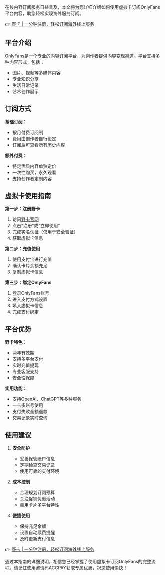 在线内容订阅服务日益普及，本文将为您详细介绍如何使用虚拟卡订阅OnlyFans平台内容，助您轻松实现海外服务订阅。

👉 [野卡 | 一分钟注册，轻松订阅海外线上服务](https://bit.ly/bewildcard)

## 平台介绍

OnlyFans是一个专业的内容订阅平台，为创作者提供内容变现渠道。平台支持多种内容形式，包括：

- 图片、视频等多媒体内容
- 专业知识分享
- 生活日常记录
- 艺术创作展示

## 订阅方式

**基础订阅：**
- 按月付费订阅制
- 费用由创作者自行设定
- 订阅后可查看所有历史内容

**额外付费：**
- 特定优质内容单独定价
- 一次性购买，永久观看
- 支持创作者定制内容

## 虚拟卡使用指南

**第一步：注册野卡**
1. 访问[野卡官网](https://bit.ly/bewildcard)
2. 点击"注册"或"立即使用"
3. 完成实名认证（仅用于安全验证）
4. 获取虚拟卡信息

**第二步：充值使用**
1. 使用支付宝进行充值
2. 确认卡片余额充足
3. 复制虚拟卡信息

**第三步：绑定OnlyFans**
1. 登录OnlyFans账号
2. 进入支付方式设置
3. 填入虚拟卡信息
4. 完成支付绑定

## 平台优势

**野卡特色：**
- 两年有效期
- 支持多平台支付
- 实时充值提现
- 专业客服支持
- 安全性保障

**实用功能：**
- 支持OpenAI、ChatGPT等多种服务
- 一卡多账号使用
- 支付失败全额退款
- 交易记录实时查询

## 使用建议

1. **安全防护**
   - 妥善保管账户信息
   - 定期检查交易记录
   - 使用可靠的支付环境

2. **成本控制**
   - 合理规划订阅预算
   - 关注促销优惠活动
   - 善用卡片多平台特性

3. **便捷使用**
   - 保持充足余额
   - 设置自动续费提醒
   - 及时更新支付信息

👉 [野卡 | 一分钟注册，轻松订阅海外线上服务](https://bit.ly/bewildcard)

通过本指南的详细说明，相信您已经掌握了使用虚拟卡订阅OnlyFans的完整流程。请记住使用邀请码ACCPAY获取专属优惠，祝您使用愉快！